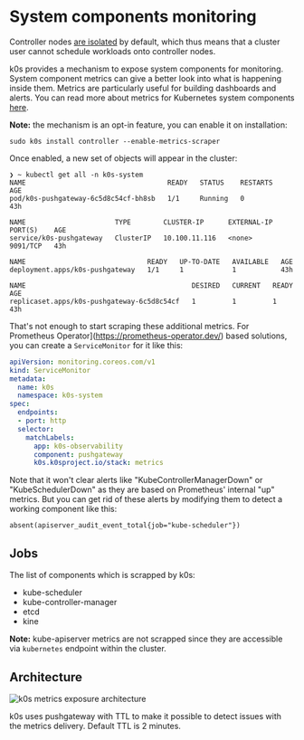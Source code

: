 # System components monitoring

Controller nodes [are isolated](architecture.md#control-plane) by default, which thus means that a cluster user cannot schedule workloads onto controller nodes.

k0s provides a mechanism to expose system components for monitoring. System component metrics can give a better look into what is happening inside them. Metrics are particularly useful for building dashboards and alerts.
You can read more about metrics for Kubernetes system components [here](https://kubernetes.io/docs/concepts/cluster-administration/system-metrics/).

**Note:** the mechanism is an opt-in feature, you can enable it on installation:

```shell
sudo k0s install controller --enable-metrics-scraper
```

Once enabled, a new set of objects will appear in the cluster:

```shell
❯ ~ kubectl get all -n k0s-system
NAME                                   READY   STATUS    RESTARTS   AGE
pod/k0s-pushgateway-6c5d8c54cf-bh8sb   1/1     Running   0          43h

NAME                      TYPE        CLUSTER-IP      EXTERNAL-IP   PORT(S)    AGE
service/k0s-pushgateway   ClusterIP   10.100.11.116   <none>        9091/TCP   43h

NAME                              READY   UP-TO-DATE   AVAILABLE   AGE
deployment.apps/k0s-pushgateway   1/1     1            1           43h

NAME                                         DESIRED   CURRENT   READY   AGE
replicaset.apps/k0s-pushgateway-6c5d8c54cf   1         1         1       43h
```

That's not enough to start scraping these additional metrics. For Prometheus
Operator](https://prometheus-operator.dev/) based solutions, you can create a
`ServiceMonitor` for it like this:

```yaml
apiVersion: monitoring.coreos.com/v1
kind: ServiceMonitor
metadata:
  name: k0s
  namespace: k0s-system
spec:
  endpoints:
  - port: http
  selector:
    matchLabels:
      app: k0s-observability
      component: pushgateway
      k0s.k0sproject.io/stack: metrics
```

Note that it won't clear alerts like "KubeControllerManagerDown" or
"KubeSchedulerDown" as they are based on Prometheus' internal "up" metrics. But
you can get rid of these alerts by modifying them to detect a working component
like this:

```promql
absent(apiserver_audit_event_total{job="kube-scheduler"})
``` 

## Jobs

The list of components which is scrapped by k0s:

- kube-scheduler
- kube-controller-manager
- etcd
- kine

**Note:** kube-apiserver metrics are not scrapped since they are accessible via `kubernetes` endpoint within the cluster.

## Architecture

![k0s metrics exposure architecture](img/pushgateway.png)

k0s uses pushgateway with TTL to make it possible to detect issues with the metrics delivery. Default TTL is 2 minutes.
